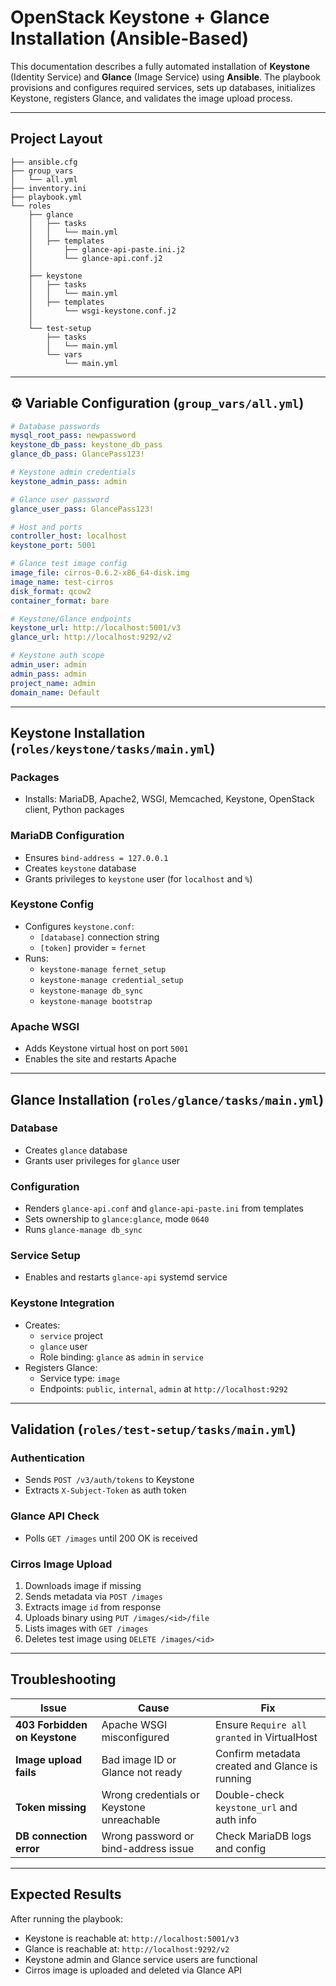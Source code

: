 # OpenStack Keystone + Glance Installation (Ansible-Based)

This documentation describes a fully automated installation of **Keystone** (Identity Service) and **Glance** (Image Service) using **Ansible**. The playbook provisions and configures required services, sets up databases, initializes Keystone, registers Glance, and validates the image upload process.

---

##  Project Layout

```
├── ansible.cfg
├── group_vars
│   └── all.yml
├── inventory.ini
├── playbook.yml
└── roles
    ├── glance
    │   ├── tasks
    │   │   └── main.yml
    │   ├── templates
    │       ├── glance-api-paste.ini.j2
    │       └── glance-api.conf.j2
    │   
    ├── keystone
    │   ├── tasks
    │   │   └── main.yml
    │   ├── templates
    │       └── wsgi-keystone.conf.j2
    │ 
    └── test-setup
        ├── tasks
        │   └── main.yml
        └── vars
            └── main.yml
```
---

## ⚙️ Variable Configuration (`group_vars/all.yml`)

```yaml
# Database passwords
mysql_root_pass: newpassword
keystone_db_pass: keystone_db_pass
glance_db_pass: GlancePass123!

# Keystone admin credentials
keystone_admin_pass: admin

# Glance user password
glance_user_pass: GlancePass123!

# Host and ports
controller_host: localhost
keystone_port: 5001

# Glance test image config
image_file: cirros-0.6.2-x86_64-disk.img
image_name: test-cirros
disk_format: qcow2
container_format: bare

# Keystone/Glance endpoints
keystone_url: http://localhost:5001/v3
glance_url: http://localhost:9292/v2

# Keystone auth scope
admin_user: admin
admin_pass: admin
project_name: admin
domain_name: Default
```

---

##  Keystone Installation (`roles/keystone/tasks/main.yml`)

###  Packages

- Installs: MariaDB, Apache2, WSGI, Memcached, Keystone, OpenStack client, Python packages

###  MariaDB Configuration

- Ensures `bind-address = 127.0.0.1`
- Creates `keystone` database
- Grants privileges to `keystone` user (for `localhost` and `%`)

###  Keystone Config

- Configures `keystone.conf`:
  - `[database]` connection string
  - `[token]` provider = `fernet`
- Runs:
  - `keystone-manage fernet_setup`
  - `keystone-manage credential_setup`
  - `keystone-manage db_sync`
  - `keystone-manage bootstrap`

### Apache WSGI

- Adds Keystone virtual host on port `5001`
- Enables the site and restarts Apache

---

## Glance Installation (`roles/glance/tasks/main.yml`)

###  Database

- Creates `glance` database
- Grants user privileges for `glance` user

###  Configuration

- Renders `glance-api.conf` and `glance-api-paste.ini` from templates
- Sets ownership to `glance:glance`, mode `0640`
- Runs `glance-manage db_sync`

###  Service Setup

- Enables and restarts `glance-api` systemd service

###  Keystone Integration

- Creates:
  - `service` project
  - `glance` user
  - Role binding: `glance` as `admin` in `service`
- Registers Glance:
  - Service type: `image`
  - Endpoints: `public`, `internal`, `admin` at `http://localhost:9292`

---

##  Validation (`roles/test-setup/tasks/main.yml`)

###  Authentication

- Sends `POST /v3/auth/tokens` to Keystone
- Extracts `X-Subject-Token` as auth token

###  Glance API Check

- Polls `GET /images` until 200 OK is received

###  Cirros Image Upload

1. Downloads image if missing
2. Sends metadata via `POST /images`
3. Extracts image `id` from response
4. Uploads binary using `PUT /images/<id>/file`
5. Lists images with `GET /images`
6. Deletes test image using `DELETE /images/<id>`

---

##  Troubleshooting

| Issue | Cause | Fix |
|-------|-------|-----|
| **403 Forbidden on Keystone** | Apache WSGI misconfigured | Ensure `Require all granted` in VirtualHost |
| **Image upload fails** | Bad image ID or Glance not ready | Confirm metadata created and Glance is running |
| **Token missing** | Wrong credentials or Keystone unreachable | Double-check `keystone_url` and auth info |
| **DB connection error** | Wrong password or bind-address issue | Check MariaDB logs and config |

---

##  Expected Results

After running the playbook:

- Keystone is reachable at: `http://localhost:5001/v3`
- Glance is reachable at: `http://localhost:9292/v2`
- Keystone admin and Glance service users are functional
- Cirros image is uploaded and deleted via Glance API


